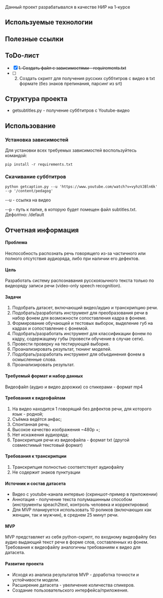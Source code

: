 Данный проект разрабатывался в качестве НИР на 1-курсе

## Используемые технологии

## Полезные ссылки

## ToDo-лист
- [X] ~~1. Создать файл с зависимостями - requirements.txt~~
- [ ] 2. Создать скрипт для получения русских суббтитров с видео в txt формате (без знаков препинания, парсинг из srt)

## Структура проекта
- getsubtitles.py - получение суббтитров с Youtube-видео

## Использование
### 
### Установка зависимостей
Для установки всех требуемых зависимостей воспользуйтесь командой:
```
pip install -r requirements.txt
```
### Скачивание суббтитров
```
python getcaption.py --u 'https://www.youtube.com/watch?v=vyhzVJBln6k' --p '/content/pedagog'
```
--u - ссылка на видео

--p - путь к папке, в которую будет помещен файл subtitles.txt. Дефолтно: /default

## Отчетная информация
#### Проблема
Неспособность распознать речь говорящего из-за частичного или полного отсутствия аудиоряда, либо при наличии его дефектов.

#### Цель
Разработать систему распознавания русскоязычного текста только по видеоряду записи речи (video-only speech recognition).

#### Задачи
1. Подобрать датасет, включающий видео/аудио и транскрипцию речи.
2. Подобрать/разработать инструмент для преобразования речи в набор фонем для возможности сопоставления кадра в фонеме.
3. Формирование обучающей и тестовых выборок, выделение губ на кадрах и сопоставление с фонемой.
4. Подобрать/разработать инструмент для классификации фонем по кадру, содержащему губы (провести обучение в случае сети).
5. Провести проверку на тестирующей выборке.
6. Проанализировать результат, тюнинг моделей.
7. Подобрать/разработать инструмент для объединения фонем в осмысленные слова.
8. Проанализировать результат.

#### Требуемый формат и набор данных
Видеофайл (аудио и видео дорожки) со спикерами - формат mp4

#### Требования к видеофайлам
1. На видео находится 1 говорящий  без дефектов речи, для которого язык - родной;
2. Съёмка ведётся анфас;
3. Спонтанная речь;
4. Высокое качество изображения ~480p +;
5. Нет искажения аудиоряда;
6. Транскрипция речи из видеофайла - формат txt (другой совместимый текстовый формат)

#### Требования к транскрипции
1. Транскрипция полностью соответствует аудиофайлу
2. Не содержит знаков пунктуации

#### Источник и состав датасета
- Видео с youtube-канала интервью (скриншот-пример в приложении)
- Аннотация - получение текста полумашинным способом (инструменты speach2text, контроль человека и корректировки)
- Для MVP планируется использовать 10 роликов (включающих как женщин, так и мужчин), в среднем 25 минут речи.

#### MVP
MVP представляет из себя python-скрипт, по входному видеофайлу без аудио выдающий текст речи в форме слов, составленных из фонем. Требования к видеофайлу аналогичны требованиям к видео для датасета.

#### Развитие проекта
- Исходя из анализа результатов MVP - доработка точности и устойчивости модели.
- Расширение датасета - увеличение количества спикеров.
- Создание пользовательского интерфейса/приложения.

